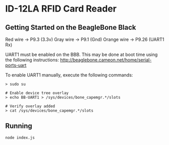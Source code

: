 # ID-12LA RFID Card Reader

## Getting Started on the BeagleBone Black

Red wire -> P9.3 (3.3v)
Gray wire -> P9.1 (Gnd)
Orange wire -> P9.26 (UART1 Rx)

UART1 must be enabled on the BBB. This may be done at boot time using the following instructions:
http://beaglebone.cameon.net/home/serial-ports-uart


To enable UART1 manually, execute the following commands:

```
> sudo su

# Enable device tree overlay
> echo BB-UART1 > /sys/devices/bone_capemgr.*/slots

# Verify overlay added
> cat /sys/devices/bone_capemgr.*/slots
```

## Running

```
node index.js
```
